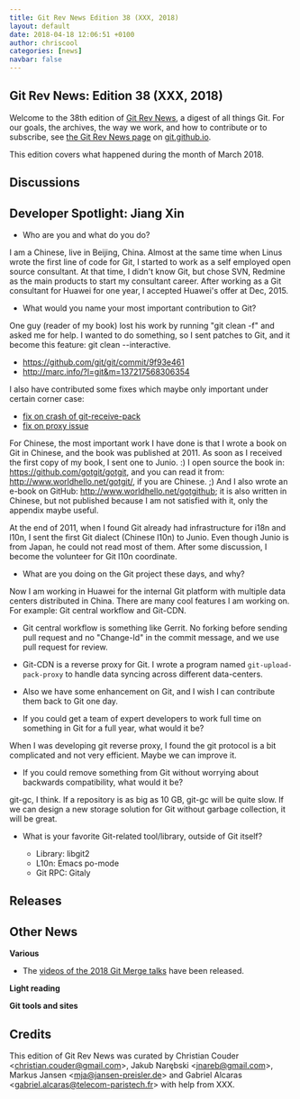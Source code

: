 ```yaml
---
title: Git Rev News Edition 38 (XXX, 2018)
layout: default
date: 2018-04-18 12:06:51 +0100
author: chriscool
categories: [news]
navbar: false
---
```


## Git Rev News: Edition 38 (XXX, 2018)

Welcome to the 38th edition of [Git Rev News](https://git.github.io/rev_news/rev_news/),
a digest of all things Git. For our goals, the archives, the way we work, and how to contribute or to
subscribe, see [the Git Rev News page](https://git.github.io/rev_news/rev_news/) on [git.github.io](http://git.github.io).

This edition covers what happened during the month of March 2018.

## Discussions

<!---
### General
-->

<!---
### Reviews
-->

<!---
### Support
-->

## Developer Spotlight: Jiang Xin

* Who are you and what do you do?

I am a Chinese, live in Beijing, China.  Almost at the same time when
Linus wrote the first line of code for Git, I started to work as a
self employed open source consultant. At that time, I didn't know Git,
but chose SVN, Redmine as the main products to start my consultant
career.  After working as a Git consultant for Huawei for one year, I
accepted Huawei's offer at Dec, 2015.

* What would you name your most important contribution to Git?

One guy (reader of my book) lost his work by running "git clean -f"
and asked me for help. I wanted to do something, so I sent patches to
Git, and it become this feature: git clean --interactive.

  - https://github.com/git/git/commit/9f93e461
  - http://marc.info/?l=git&m=137217568306354

I also have contributed some fixes which maybe only important under
certain corner case:

  * [fix on crash of git-receive-pack](https://github.com/git/git/commit/b112b14d)
  * [fix on proxy issue](https://github.com/git/git/commit/d445fda4)

For Chinese, the most important work I have done is that I wrote a
book on Git in Chinese, and the book was published at 2011. As soon as
I received the first copy of my book, I sent one to Junio. :)  I open
source the book in: https://github.com/gotgit/gotgit, and you can read
it from: http://www.worldhello.net/gotgit/, if you are Chinese. ;)
And I also wrote an e-book on GitHub:
http://www.worldhello.net/gotgithub; it is also written in Chinese,
but not published because I am not satisfied with it, only the
appendix maybe useful.

At the end of 2011, when I found Git already had infrastructure for
i18n and l10n, I sent the first Git dialect (Chinese l10n) to Junio.
Even though Junio is from Japan, he could not read most of them. After
some discussion, I become the volunteer for Git l10n coordinate.

* What are you doing on the Git project these days, and why?

Now I am working in Huawei for the internal Git platform with multiple
data centers distributed in China. There are many cool features I am
working on.
For example: Git central workflow and Git-CDN.

  * Git central workflow is something like Gerrit. No forking before
    sending pull request and no "Change-Id" in the commit message, and
    we use pull request for review.

  * Git-CDN is a reverse proxy for Git. I wrote a program named
    `git-upload-pack-proxy` to handle data syncing across different
    data-centers.

  * Also we have some enhancement on Git, and I wish I can
    contribute them back to Git one day.

* If you could get a team of expert developers to work full time on
  something in Git for a full year, what would it be?

When I was developing git reverse proxy, I found the git protocol is a
bit complicated and not very efficient.  Maybe we can improve it.

* If you could remove something from Git without worrying about
  backwards compatibility, what would it be?

git-gc, I think.  If a repository is as big as 10 GB, git-gc will be
quite slow.  If we can design a new storage solution for Git without
garbage collection, it will be great.

* What is your favorite Git-related tool/library, outside of Git
  itself?

  - Library: libgit2
  - L10n: Emacs po-mode
  - Git RPC: Gitaly

## Releases


## Other News

__Various__

+ The [videos of the 2018 Git Merge talks](https://www.youtube.com/watch?v=MfIi3d7UAhs&list=PLTpLVrHJAlODA3qfvV-x_QBPTZtT5JT5q) have been released.

__Light reading__


__Git tools and sites__


## Credits

This edition of Git Rev News was curated by
Christian Couder &lt;<christian.couder@gmail.com>&gt;,
Jakub Narębski &lt;<jnareb@gmail.com>&gt;,
Markus Jansen &lt;<mja@jansen-preisler.de>&gt; and
Gabriel Alcaras &lt;<gabriel.alcaras@telecom-paristech.fr>&gt;
with help from XXX.
